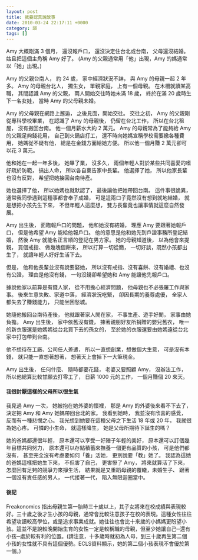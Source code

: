 ```yaml
---
layout: post
title: 我要認真說故事
date: 2010-03-24 22:17:11 +0000
category: 謅
tags: []
---
```


Amy 大概剛滿 3 個月，
還沒報戶口，
還沒決定住台北或台南，
父母還沒結婚。
姑且把這個主角稱 Amy 好了。
(Amy 的父親通常用「他」出現，Amy 的媽通常以「她」出現。)

<!--more-->

Amy 的父親台南人，
約 24 歲，
家中經濟狀況不詳，
與 Amy 的母親一起 2 年多。
Amy 的母親台北人，
獨生女，
單親家庭，
上有一個母親。
在木柵就讀某高職，
其間認識 Amy 的父親，
兩人開始交往時她未滿 18 歲，
終於在滿 20 歲時生下一名女娃，
當時 Amy 的父母親未婚。

Amy 的父母親在網路上邂逅，
之後見面，開始交往。
交往之初，
Amy 的父親剛從專科學校畢業，
在認識了 Amy 的母親後，
仍留在台北工作，
所以在台北租屋，
沒有搬回台南。
他一個月薪水大約 2 萬元。
Amy 的母親常為了能夠給 Amy 的父親足夠錢花用，
自己到火鍋店打工，
還不時向她媽宣稱學校需要繳各種費用，
她媽從不疑有他，
總是在金錢方面給她方便。
所以他一個月賺 2 萬元卻可以花 3 萬元。

他和她在一起一年多後，
她畢了業，
沒多久，
兩個年輕人對於某些共同喜愛的嗜好疏於防範，
搞出人命，
所以各自稟告家中長輩。
他選擇了她，
所以他家長輩也沒有反對，
希望把她接回台南待產。

她也選擇了他，
所以她媽也就默認了，
最後讓他把她帶回台南。
這件事很詭異，
通常我同學遇到這種事都會奉子成婚，
可是這兩口子竟然沒有想到就地結婚，
就是想把小孩先生下來，
不但年輕人這麼想，
雙方長輩竟也讓事情就這麼自然發展。

Amy 出生後，
面臨報戶口的問題，
他和她沒有結婚，
理應 Amy 要跟著她報戶口，
但是他希望 Amy 能給他報戶口。
他的意思是他和她先到戶證事務所登記結婚，
然後 Amy 就能名正言順的登記在男方家。
她的母親知道後，
以為他會來提親，
買個戒指、 做幾塊個餅來，
所以打算一切從簡，
一切好談，既然小孩都出生了，
就讓年輕人好好生活下去。

但是，
他和他長輩並沒有說要娶她，
所以沒有戒指、沒有喜餅、沒有婚禮、也沒有公證，
理由是他沒有錢，
一句沒錢卻希望她和 Amy 能讓他先報戶口。

據說他家以前算是有錢人家，
從不用擔心經濟問題，
他母親也不必張羅工作與家事。
後來生意失敗、家道中落，
經濟狀況吃緊，
卻因長期的養尊處優，
全家人都失去了賺錢能力，
只能坐困愁城。

她隨他搬回台南待產後，
他就跟著家人閒在家，
不事生產、遊手好閒，
家事由她負擔。
Amy 出生後，
家中依舊沒有錢，
揀著親朋好友所捐贈的嬰兒舊衣，
唯一的新衣服還是她媽媽從台北買下去的孫女的，
至於她的衣服還要由她媽遠從台北家中打包帶到台南。

他不想待在工廠、公司任人差遣，
所以一直想創業，想做個大生意，
可是沒有本錢，
就只能一直想著想著，
想著天上會掉下一大筆現金。

Amy 出生後，
任何什麼、 隨時都要花錢，
老婆又要照顧 Amy，
沒辦法工作，
所以他總算比較甘願去打零工了，
日薪 1000 元的工作，
一個月賺個 20 來天。



#### 我很討厭這樣的父母所以很生氣

我見過 Amy 一次，
她被抱在她外婆的懷裡，
那是 Amy 的外婆後來看不下去了，
決定把 Amy 和 Amy 她媽帶回台北的家。
我看到她時，
我並沒有欣喜的感覺，
反而有一種悲憫之心。
我光想到她要在這種父母之下生活 18 年或 20 年，
我就很為她心疼。
可憐的小生命，
就這樣降生，
她是父母所期待下誕生的嗎？

她的爸媽都還很年輕，
原本還可以享受一好陣子年輕的美好，
原本還可以訂個幾年目標共同努力，
原本還可以存點積蓄來撫養一個更有品質的小孩，
可是他們都沒有，
甚至完全沒有考慮要如何「養」活她，
更別說要「教」她了。
我認為這她的爸媽這樣把她生下來，
不但害了自己，
更害慘了 Amy，
將來就算活了下來，
怎麼回有足夠的競爭力來掙生活，
結果就是又重蹈母親的覆轍，未婚生子、 跟著一個沒有責任感的男人，
一代接著一代，
陷入無限迴圈當中。


#### 後記<br />
Freakonomics 指出母親生第一胎時三十歲以上，其子女將來在校成績與表現較好。三十歲之後才生小孩的母親，通常會比較注意孩子在校的表現。這種女性往往希望攻讀較高學位，或是追求事業成就。她往往也會比十來歲的小媽媽更盼望小孩。這並不是說較晚開始生育的女性一定是較稱職的母親，但至少她讓自己─還有小孩─處於較有利的位置。(請注意，十多歲時就初為人母，到三十歲再生第二個小孩的女性就不具有這個優勢。ECLS資料顯示，她的第二個小孩表現不會優於第一個。)
